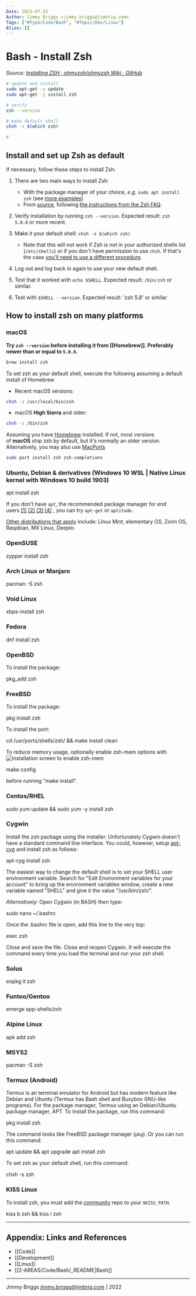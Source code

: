 ```yaml
---
Date: 2022-07-25
Author: Jimmy Briggs <jimmy.briggs@jimbrig.com>
Tags: ["#Type/Code/Bash", "#Topic/Dev/Linux"]
Alias: []
---
```


# Bash - Install Zsh

*Source: [Installing ZSH · ohmyzsh/ohmyzsh Wiki · GitHub](https://github.com/ohmyzsh/ohmyzsh/wiki/Installing-ZSH)*

```bash
# update and install
sudo apt-get -y update
sudo apt-get -y install zsh

# verify
zsh --version

# make default shell
chsh -s $(which zsh)

# 

```

## Install and set up Zsh as default

If necessary, follow these steps to install Zsh:

1.  There are two main ways to install Zsh:
    
    -   With the package manager of your choice, _e.g._ `sudo apt install zsh` (see [more examples](https://github.com/ohmyzsh/ohmyzsh/wiki/Installing-ZSH#how-to-install-zsh-on-many-platforms))
    -   From [source](https://zsh.sourceforge.io/Arc/source.html), following [the instructions from the Zsh FAQ](https://zsh.sourceforge.io/FAQ/zshfaq01.html#l7).
    
2.  Verify installation by running `zsh --version`. Expected result: `zsh 5.0.8` or more recent.
    
3.  Make it your default shell: `chsh -s $(which zsh)`
    
    -   Note that this will not work if Zsh is not in your authorized shells list (`/etc/shells`) or if you don't have permission to use `chsh`. If that's the case [you'll need to use a different procedure](https://www.google.com/search?q=zsh+default+without+chsh).

4.  Log out and log back in again to use your new default shell.
    
5.  Test that it worked with `echo $SHELL`. Expected result: `/bin/zsh` or similar.
    
6.  Test with `$SHELL --version`. Expected result: 'zsh 5.8' or similar
    

## How to install zsh on many platforms

### macOS

**Try `zsh --version` before installing it from [[Homebrew]]. Preferably newer than or equal to `5.0.8`.**

```bash
brew install zsh
```

To set zsh as your default shell, execute the following assuming a default install of Homebrew

-   Recent macOS versions:

```bash
chsh -s /usr/local/bin/zsh
```

-   macOS **High Sierra** and older:

```bash    
chsh -s /bin/zsh
```    

Assuming you have [Homebrew](https://brew.sh/) installed. If not, most versions of **macOS** ship zsh by default, but it's normally an older version. Alternatively, you may also use [MacPorts](https://www.macports.org/)

```bash
sudo port install zsh zsh-completions
```

### Ubuntu, Debian & derivatives (Windows 10 WSL | Native Linux kernel with Windows 10 build 1903)

apt install zsh

If you don't have `apt`, the recommended package manager for end users [[1]](https://askubuntu.com/a/446484) [[2]](https://askubuntu.com/a/775264) [[3]](https://help.ubuntu.com/lts/serverguide/apt.html) [[4]](https://www.howtogeek.com/234583/simplify-command-line-package-management-with-apt-instead-of-apt-get/) , you can try `apt-get` or `aptitude`.

[Other distributions that apply](https://en.wikipedia.org/wiki/List_of_Linux_distributions#Debian-based) include: Linux Mint, elementary OS, Zorin OS, Raspbian, MX Linux, Deepin.

### [](https://github.com/ohmyzsh/ohmyzsh/wiki/Installing-ZSH#opensuse)OpenSUSE

zypper install zsh

### [](https://github.com/ohmyzsh/ohmyzsh/wiki/Installing-ZSH#arch-linux-or-manjaro)Arch Linux or Manjaro

pacman -S zsh

### [](https://github.com/ohmyzsh/ohmyzsh/wiki/Installing-ZSH#void-linux)Void Linux

xbps-install zsh

### [](https://github.com/ohmyzsh/ohmyzsh/wiki/Installing-ZSH#fedora)Fedora

dnf install zsh

### [](https://github.com/ohmyzsh/ohmyzsh/wiki/Installing-ZSH#openbsd)OpenBSD

To install the package:

pkg_add zsh

### [](https://github.com/ohmyzsh/ohmyzsh/wiki/Installing-ZSH#freebsd)FreeBSD

To install the package:

pkg install zsh

To install the port:

cd /usr/ports/shells/zsh/ && make install clean

To reduce memory usage, optionally enable zsh-mem options with ![installation screen to enable zsh-mem](https://camo.githubusercontent.com/68720a867a939ffaf119cfbddb8d4aa64670b3366f22e20793fbaa36a064f0cd/68747470733a2f2f692e696d6775722e636f6d2f6c34696436456b2e706e67)

make config

before running "make install".

### [](https://github.com/ohmyzsh/ohmyzsh/wiki/Installing-ZSH#centosrhel)Centos/RHEL

sudo yum update && sudo yum -y install zsh

### [](https://github.com/ohmyzsh/ohmyzsh/wiki/Installing-ZSH#cygwin)Cygwin

Install the zsh package using the installer. Unfortunately Cygwin doesn't have a standard command line interface. You could, however, setup [apt-cyg](https://github.com/kou1okada/apt-cyg) and install zsh as follows:

apt-cyg install zsh

The easiest way to change the default shell is to set your SHELL user environment variable. Search for "Edit Environment variables for your account" to bring up the environment variables window, create a new variable named "SHELL" and give it the value "/usr/bin/zsh/".

_Alternatively:_ Open Cygwin (in BASH) then type:

sudo nano ~/.bashrc

Once the .bashrc file is open, add this line to the very top:

exec zsh

Close and save the file. Close and reopen Cygwin. It will execute the command every time you load the terminal and run your zsh shell.

### [](https://github.com/ohmyzsh/ohmyzsh/wiki/Installing-ZSH#solus)Solus

eopkg it zsh

### [](https://github.com/ohmyzsh/ohmyzsh/wiki/Installing-ZSH#funtoogentoo)Funtoo/Gentoo

emerge app-shells/zsh

### [](https://github.com/ohmyzsh/ohmyzsh/wiki/Installing-ZSH#alpine-linux)Alpine Linux

apk add zsh

### [](https://github.com/ohmyzsh/ohmyzsh/wiki/Installing-ZSH#msys2)MSYS2

pacman -S zsh

### [](https://github.com/ohmyzsh/ohmyzsh/wiki/Installing-ZSH#termux-android)Termux (Android)

Termux is an terminal emulator for Android but has modern feature like Debian and Ubuntu (Termux has Bash shell and Busybox GNU-like programs). For the package manager, Termux using an Debian/Ubuntu package manager, APT. To install the package, run this command:

pkg install zsh

The command looks like FreeBSD package manager (`pkg`). Or you can run this command:

apt update && apt upgrade
apt install zsh

To set zsh as your default shell, run this command:

chsh -s zsh

### [](https://github.com/ohmyzsh/ohmyzsh/wiki/Installing-ZSH#kiss-linux)KISS Linux

To install zsh, you must add the [community](https://github.com/kiss-community/repo-community/) repo to your `$KISS_PATH`.

kiss b zsh && kiss i zsh

***

## Appendix: Links and References

- [[Code]]
- [[Development]]
- [[Linux]]
- [[2-AREAS/Code/Bash/_README|Bash]]

***

Jimmy Briggs <jimmy.briggs@jimbrig.com> | 2022